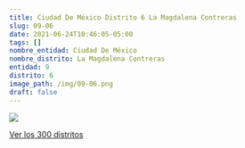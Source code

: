 ```yaml
---
title: Ciudad De México Distrito 6 La Magdalena Contreras
slug: 09-06
date: 2021-06-24T10:46:05-05:00
tags: []
nombre_entidad: Ciudad De México
nombre_distrito: La Magdalena Contreras
entidad: 9
distrito: 6
image_path: /img/09-06.png
draft: false
---
```


![](/img/09-06.png)

[Ver los 300 distritos](/docs/elecciones-2021)
